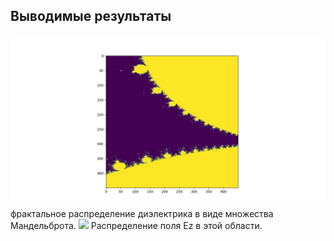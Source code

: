 ## Выводимые результаты  ##

<img src='eps_mandelbrot.jpeg' width=600, heigth=600>
фрактальное распределение диэлектрика в виде множества Мандельброта.

<img src='refractive_on_mandelbrot.gif' width=500, heigth=500>
Распределение поля Ez в этой области.
